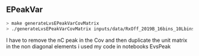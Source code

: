 ## EPeakVar

```bash
> make generateLvsEPeakVarCovMatrix
> ./generateLvsEPeakVarCovMatrix inputs/data/RxOff_2019B_16bins_10Lbins.root inputs/CovMatrices_jose/BLvsEPeakVarCovMatrix.root 0.03
```

I have to remove the nC peak in the Cov and then duplicate the unit matrix in the non diagonal elements
i used my code in notebooks EvsPeak
